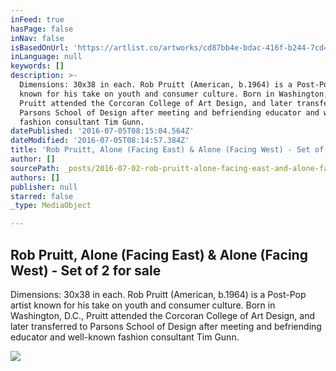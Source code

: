 ```yaml
---
inFeed: true
hasPage: false
inNav: false
isBasedOnUrl: 'https://artlist.co/artworks/cd87bb4e-bdac-416f-b244-7cd4552f5b0d'
inLanguage: null
keywords: []
description: >-
  Dimensions: 30x38 in each. Rob Pruitt (American, b.1964) is a Post-Pop artist
  known for his take on youth and consumer culture. Born in Washington, D.C.,
  Pruitt attended the Corcoran College of Art Design, and later transferred to
  Parsons School of Design after meeting and befriending educator and well-known
  fashion consultant Tim Gunn.
datePublished: '2016-07-05T08:15:04.564Z'
dateModified: '2016-07-05T08:14:57.384Z'
title: 'Rob Pruitt, Alone (Facing East) & Alone (Facing West) - Set of 2 for sale'
author: []
sourcePath: _posts/2016-07-02-rob-pruitt-alone-facing-east-and-alone-facing-west-set.md
authors: []
publisher: null
starred: false
_type: MediaObject

---
```

<article style=""><h1>Rob Pruitt, Alone (Facing East) &amp; Alone (Facing West) - Set of 2 for sale</h1><p>Dimensions: 30x38 in each. Rob Pruitt (American, b.1964) is a Post-Pop artist known for his take on youth and consumer culture. Born in Washington, D.C., Pruitt attended the Corcoran College of Art Design, and later transferred to Parsons School of Design after meeting and befriending educator and well-known fashion consultant Tim Gunn.</p><img src="https://www.filepicker.io/api/file/QUEN1O9YSiKGTXkUo2Yu" /></article>